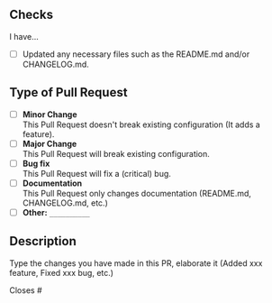 <!--
    Thank you for creating this Pull Request!
    Please make sure you read the intructions below and
    provide all necessary information.

    Not following the template may result in your PR
    being closed without warning!
-->

## Checks
<!-- Please "check" the below options by replacing [ ] with [x] -->

I have...

- [ ] Updated any necessary files such as the README.md and/or CHANGELOG.md.

## Type of Pull Request
<!-- Please "check" the below options by replacing [ ] with [x] -->
<!-- ONLY select one option! -->

- [ ] **Minor Change**  
  This Pull Request doesn't break existing configuration (It adds a feature).
- [ ] **Major Change**  
  This Pull Request will break existing configuration.
- [ ] **Bug fix**  
  This Pull Request will fix a (critical) bug.
- [ ] **Documentation**  
  This Pull Request only changes documentation (README.md, CHANGELOG.md, etc.)
- [ ] **Other:** `__________` <!-- Replace the __________ with what you changed -->

## Description

Type the changes you have made in this PR, elaborate it (Added xxx feature, Fixed xxx bug, etc.)

<!-- If your Pull request is related to an issue, mention the ID here -->
Closes #
